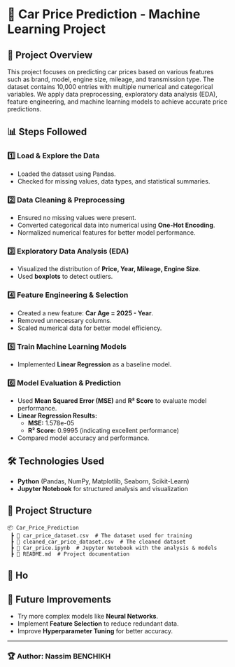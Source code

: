 # 🚗 Car Price Prediction - Machine Learning Project

## 📌 Project Overview
This project focuses on predicting car prices based on various features such as brand, model, engine size, mileage, and transmission type. The dataset contains 10,000 entries with multiple numerical and categorical variables. We apply data preprocessing, exploratory data analysis (EDA), feature engineering, and machine learning models to achieve accurate price predictions.

## 📊 Steps Followed

### **1️⃣ Load & Explore the Data**
- Loaded the dataset using Pandas.
- Checked for missing values, data types, and statistical summaries.

### **2️⃣ Data Cleaning & Preprocessing**
- Ensured no missing values were present.
- Converted categorical data into numerical using **One-Hot Encoding**.
- Normalized numerical features for better model performance.

### **3️⃣ Exploratory Data Analysis (EDA)**
- Visualized the distribution of **Price, Year, Mileage, Engine Size**.
- Used **boxplots** to detect outliers.

### **4️⃣ Feature Engineering & Selection**
- Created a new feature: **Car Age = 2025 - Year**.
- Removed unnecessary columns.
- Scaled numerical data for better model efficiency.

### **5️⃣ Train Machine Learning Models**
- Implemented **Linear Regression** as a baseline model.

### **6️⃣ Model Evaluation & Prediction**
- Used **Mean Squared Error (MSE)** and **R² Score** to evaluate model performance.
- **Linear Regression Results:**
  - **MSE:** 1.578e-05
  - **R² Score:** 0.9995 (indicating excellent performance)
- Compared model accuracy and performance.

## 🛠 Technologies Used
- **Python** (Pandas, NumPy, Matplotlib, Seaborn, Scikit-Learn)
- **Jupyter Notebook** for structured analysis and visualization

## 📂 Project Structure
```
📦 Car_Price_Prediction
 ┣ 📜 car_price_dataset.csv  # The dataset used for training
 ┣ 📜 cleaned_car_price_dataset.csv  # The cleaned dataset
 ┣ 📜 Car_price.ipynb  # Jupyter Notebook with the analysis & models
 ┣ 📜 README.md  # Project documentation
```

## 🚀 Ho
## 📌 Future Improvements
- Try more complex models like **Neural Networks**.
- Implement **Feature Selection** to reduce redundant data.
- Improve **Hyperparameter Tuning** for better accuracy.

---
### 🏆 Author: Nassim BENCHIKH
